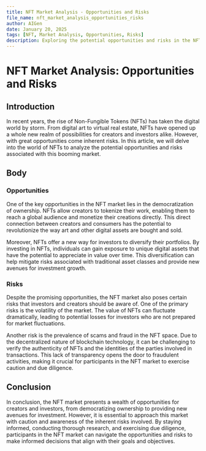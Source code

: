 ```yaml
---
title: NFT Market Analysis - Opportunities and Risks
file_name: nft_market_analysis_opportunities_risks
author: AIGen
date: January 20, 2025
tags: [NFT, Market Analysis, Opportunities, Risks]
description: Exploring the potential opportunities and risks in the NFT market.
---
```


# NFT Market Analysis: Opportunities and Risks

## Introduction
In recent years, the rise of Non-Fungible Tokens (NFTs) has taken the digital world by storm. From digital art to virtual real estate, NFTs have opened up a whole new realm of possibilities for creators and investors alike. However, with great opportunities come inherent risks. In this article, we will delve into the world of NFTs to analyze the potential opportunities and risks associated with this booming market.

## Body
### Opportunities
One of the key opportunities in the NFT market lies in the democratization of ownership. NFTs allow creators to tokenize their work, enabling them to reach a global audience and monetize their creations directly. This direct connection between creators and consumers has the potential to revolutionize the way art and other digital assets are bought and sold.

Moreover, NFTs offer a new way for investors to diversify their portfolios. By investing in NFTs, individuals can gain exposure to unique digital assets that have the potential to appreciate in value over time. This diversification can help mitigate risks associated with traditional asset classes and provide new avenues for investment growth.

### Risks
Despite the promising opportunities, the NFT market also poses certain risks that investors and creators should be aware of. One of the primary risks is the volatility of the market. The value of NFTs can fluctuate dramatically, leading to potential losses for investors who are not prepared for market fluctuations.

Another risk is the prevalence of scams and fraud in the NFT space. Due to the decentralized nature of blockchain technology, it can be challenging to verify the authenticity of NFTs and the identities of the parties involved in transactions. This lack of transparency opens the door to fraudulent activities, making it crucial for participants in the NFT market to exercise caution and due diligence.

## Conclusion
In conclusion, the NFT market presents a wealth of opportunities for creators and investors, from democratizing ownership to providing new avenues for investment. However, it is essential to approach this market with caution and awareness of the inherent risks involved. By staying informed, conducting thorough research, and exercising due diligence, participants in the NFT market can navigate the opportunities and risks to make informed decisions that align with their goals and objectives.
